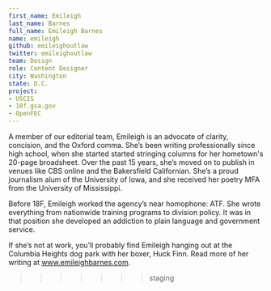 ```yaml
---
first_name: Emileigh
last_name: Barnes
full_name: Emileigh Barnes
name: emileigh
github: emileighoutlaw
twitter: emileighoutlaw
team: Design
role: Content Designer
city: Washington
state: D.C.
project:
- USCIS
- 18f.gsa.gov
- OpenFEC
---
```

A member of our editorial team, Emileigh is an advocate of clarity, concision, and the Oxford comma. She’s been writing professionally since high school, when she started started stringing columns for her hometown's 20-page broadsheet. Over the past 15 years, she’s moved on to publish in venues like CBS online and the Bakersfield Californian. She’s a proud journalism alum of the University of Iowa, and she received her poetry MFA from the University of Mississippi. 

Before 18F, Emileigh worked the agency’s near homophone: ATF.  She wrote everything from nationwide training programs to division policy. It was in that position she developed an addiction to plain language and government service. 

If she’s not at work, you’ll probably find Emileigh hanging out at the Columbia Heights dog park with her boxer, Huck Finn. Read more of her writing at www.emileighbarnes.com.
>>>>>>> staging
